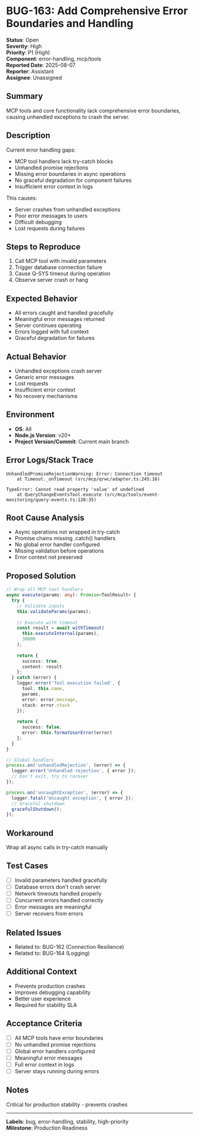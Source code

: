 # BUG-163: Add Comprehensive Error Boundaries and Handling

**Status**: Open  
**Severity**: High  
**Priority**: P1 (High)  
**Component**: error-handling, mcp/tools  
**Reported Date**: 2025-08-07  
**Reporter**: Assistant  
**Assignee**: Unassigned

## Summary

MCP tools and core functionality lack comprehensive error boundaries, causing unhandled exceptions to crash the server.

## Description

Current error handling gaps:
- MCP tool handlers lack try-catch blocks
- Unhandled promise rejections
- Missing error boundaries in async operations
- No graceful degradation for component failures
- Insufficient error context in logs

This causes:
- Server crashes from unhandled exceptions
- Poor error messages to users
- Difficult debugging
- Lost requests during failures

## Steps to Reproduce

1. Call MCP tool with invalid parameters
2. Trigger database connection failure
3. Cause Q-SYS timeout during operation
4. Observe server crash or hang

## Expected Behavior

- All errors caught and handled gracefully
- Meaningful error messages returned
- Server continues operating
- Errors logged with full context
- Graceful degradation for failures

## Actual Behavior

- Unhandled exceptions crash server
- Generic error messages
- Lost requests
- Insufficient error context
- No recovery mechanisms

## Environment

- **OS**: All
- **Node.js Version**: v20+
- **Project Version/Commit**: Current main branch

## Error Logs/Stack Trace

```
UnhandledPromiseRejectionWarning: Error: Connection timeout
    at Timeout._onTimeout (src/mcp/qrwc/adapter.ts:245:16)
    
TypeError: Cannot read property 'value' of undefined
    at QueryChangeEventsTool.execute (src/mcp/tools/event-monitoring/query-events.ts:128:35)
```

## Root Cause Analysis

- Async operations not wrapped in try-catch
- Promise chains missing .catch() handlers
- No global error handler configured
- Missing validation before operations
- Error context not preserved

## Proposed Solution

```typescript
// Wrap all MCP tool handlers
async execute(params: any): Promise<ToolResult> {
  try {
    // Validate inputs
    this.validateParams(params);
    
    // Execute with timeout
    const result = await withTimeout(
      this.executeInternal(params),
      30000
    );
    
    return {
      success: true,
      content: result
    };
  } catch (error) {
    logger.error('Tool execution failed', {
      tool: this.name,
      params,
      error: error.message,
      stack: error.stack
    });
    
    return {
      success: false,
      error: this.formatUserError(error)
    };
  }
}

// Global handlers
process.on('unhandledRejection', (error) => {
  logger.error('Unhandled rejection', { error });
  // Don't exit, try to recover
});

process.on('uncaughtException', (error) => {
  logger.fatal('Uncaught exception', { error });
  // Graceful shutdown
  gracefulShutdown();
});
```

## Workaround

Wrap all async calls in try-catch manually

## Test Cases

- [ ] Invalid parameters handled gracefully
- [ ] Database errors don't crash server
- [ ] Network timeouts handled properly
- [ ] Concurrent errors handled correctly
- [ ] Error messages are meaningful
- [ ] Server recovers from errors

## Related Issues

- Related to: BUG-162 (Connection Resilience)
- Related to: BUG-164 (Logging)

## Additional Context

- Prevents production crashes
- Improves debugging capability
- Better user experience
- Required for stability SLA

## Acceptance Criteria

- [ ] All MCP tools have error boundaries
- [ ] No unhandled promise rejections
- [ ] Global error handlers configured
- [ ] Meaningful error messages
- [ ] Full error context in logs
- [ ] Server stays running during errors

## Notes

Critical for production stability - prevents crashes

---

**Labels**: bug, error-handling, stability, high-priority  
**Milestone**: Production Readiness